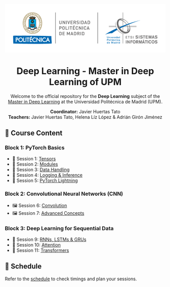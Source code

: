 <p align="center"> <a target="_blank"> <img src="utils/upm_logo.png" width="600" alt="UPM Logo"> </a> </p> 
<h1 align="center">Deep Learning - Master in Deep Learning of UPM</h1> 
<p align="center"> Welcome to the official repository for the <strong>Deep Learning</strong> subject of the <a href="https://masterdeeplearning.etsisi.upm.es/">Master in Deep Learning</a> at the Universidad Politécnica de Madrid (UPM). </p> <p align="center"> 
<strong>Coordinator:</strong> Javier Huertas Tato <br> 
<strong>Teachers:</strong> Javier Huertas Tato, Helena Líz López & Adrián Girón Jiménez </p>

## 📖 Course Content

### **Block 1: PyTorch Basics**
- 📘 Session 1: [Tensors](assignments/pytorch_basics/session_1)
- 📘 Session 2: [Modules](assignments/pytorch_basics/session_2)
- 📘 Session 3: [Data Handling](assignments/pytorch_basics/3_data_handling.ipynb)
- 📘 Session 4: [Logging & Inference](assignments/pytorch_basics/4_logging_and_inference.ipynb)
- 📘 Session 5: [PyTorch Lightning](assignments/pytorch_basics/5_pytorch_lightning.ipynb)


### **Block 2: Convolutional Neural Networks (CNN)**
- 🖼️ Session 6: [Convolution](assignments/cnns/6_convolution.ipynb)
- 🖼️ Session 7: [Advanced Concepts](assignments/cnns/7_advanced_concepts.ipynb)


### **Block 3: Deep Learning for Sequential Data**
- 🔄 Session 9: [RNNs, LSTMs & GRUs](assignments/sequential/9_rnns_lstms_and_grus.ipynb)
- 🔄 Session 10: [Attention](assignments/sequential/10_attention.ipynb)
- 🔄 Session 11: [Transformers](assignments/sequential/11_transformers.ipynb)


## 📅 Schedule
Refer to the [schedule](https://masterdeeplearning.etsisi.upm.es/wp-content/uploads/2024/06/Horario-Master-Deep-Learning-UPM_v2.pdf) to check timings and plan your sessions.

